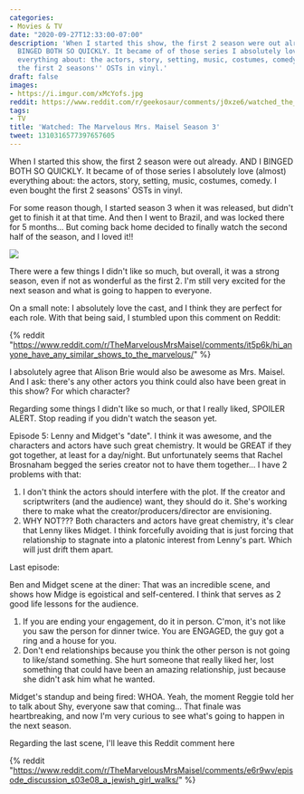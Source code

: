 ```yaml
---
categories:
- Movies & TV
date: "2020-09-27T12:33:00-07:00"
description: 'When I started this show, the first 2 season were out already. AND I
  BINGED BOTH SO QUICKLY. It became of of those series I absolutely love (almost)
  everything about: the actors, story, setting, music, costumes, comedy. I even bought
  the first 2 seasons'' OSTs in vinyl.'
draft: false
images:
- https://i.imgur.com/xMcYofs.jpg
reddit: https://www.reddit.com/r/geekosaur/comments/j0xze6/watched_the_marvelous_mrs_maisel_season_3/
tags:
- TV
title: 'Watched: The Marvelous Mrs. Maisel Season 3'
tweet: 1310316577397657605
---
```


When I started this show, the first 2 season were out already. AND I BINGED BOTH SO QUICKLY. It became of of those series I absolutely love (almost) everything about: the actors, story, setting, music, costumes, comedy. I even bought the first 2 seasons' OSTs in vinyl.

For some reason though, I started season 3 when it was released, but didn't get to finish it at that time. And then I went to Brazil, and was locked there for 5 months... But coming back home decided to finally watch the second half of the season, and I loved it!!

![](https://i.imgur.com/xMcYofs.jpg)

<!--more-->

There were a few things I didn't like so much, but overall, it was a strong season, even if not as wonderful as the first 2. I'm still very excited for the next season and what is going to happen to everyone.

On a small note: I absolutely love the cast, and I think they are perfect for each role. With that being said, I stumbled upon this comment on Reddit:

{% reddit "https://www.reddit.com/r/TheMarvelousMrsMaisel/comments/it5p6k/hi_anyone_have_any_similar_shows_to_the_marvelous/" %}

I absolutely agree that Alison Brie would also be awesome as Mrs. Maisel. And I ask: there's any other actors you think could also have been great in this show? For which character?

Regarding some things I didn't like so much, or that I really liked, SPOILER ALERT. Stop reading if you didn't watch the season yet.

Episode 5: Lenny and Midget's "date". I think it was awesome, and the characters and actors have such great chemistry. It would be GREAT if they got together, at least for a day/night. But unfortunately seems that Rachel Brosnaham begged the series creator not to have them together... I have 2 problems with that:

1. I don't think the actors should interfere with the plot. If the creator and scriptwriters (and the audience) want, they should do it. She's working there to make what the creator/producers/director are envisioning.
2. WHY NOT??? Both characters and actors have great chemistry, it's clear that Lenny likes Midget. I think forcefully avoiding that is just forcing that relationship to stagnate into a platonic interest from Lenny's part. Which will just drift them apart.

Last episode:

Ben and Midget scene at the diner: That was an incredible scene, and shows how Midge is egoistical and self-centered. I think that serves as 2 good life lessons for the audience.

1. If you are ending your engagement, do it in person. C'mon, it's not like you saw the person for dinner twice. You are ENGAGED, the guy got a ring and a house for you.
2. Don't end relationships because you think the other person is not going to like/stand something. She hurt someone that really liked her, lost something that could have been an amazing relationship, just because she didn't ask him what he wanted.

Midget's standup and being fired: WHOA. Yeah, the moment Reggie told her to talk about Shy, everyone saw that coming... That finale was heartbreaking, and now I'm very curious to see what's going to happen in the next season.

Regarding the last scene, I'll leave this Reddit comment here

{% reddit "https://www.reddit.com/r/TheMarvelousMrsMaisel/comments/e6r9wv/episode_discussion_s03e08_a_jewish_girl_walks/" %}
